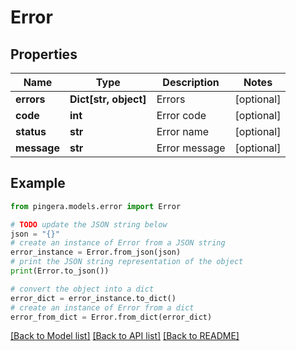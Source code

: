 # Error


## Properties

Name | Type | Description | Notes
------------ | ------------- | ------------- | -------------
**errors** | **Dict[str, object]** | Errors | [optional] 
**code** | **int** | Error code | [optional] 
**status** | **str** | Error name | [optional] 
**message** | **str** | Error message | [optional] 

## Example

```python
from pingera.models.error import Error

# TODO update the JSON string below
json = "{}"
# create an instance of Error from a JSON string
error_instance = Error.from_json(json)
# print the JSON string representation of the object
print(Error.to_json())

# convert the object into a dict
error_dict = error_instance.to_dict()
# create an instance of Error from a dict
error_from_dict = Error.from_dict(error_dict)
```
[[Back to Model list]](../README.md#documentation-for-models) [[Back to API list]](../README.md#documentation-for-api-endpoints) [[Back to README]](../README.md)



